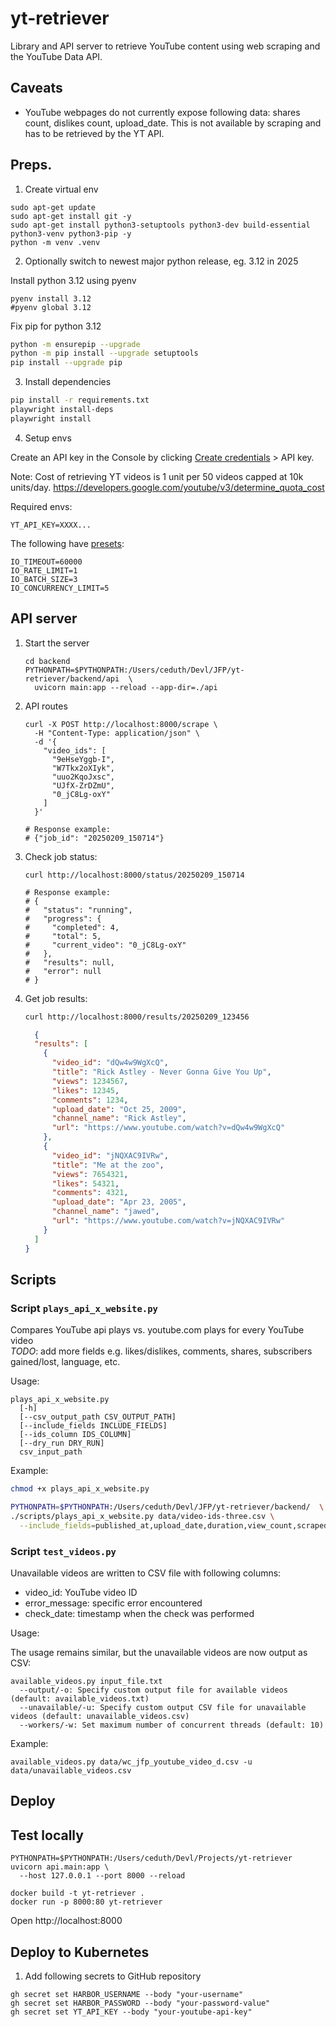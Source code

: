 # yt-retriever

Library and API server to retrieve YouTube content using web scraping and the YouTube Data API. 


## Caveats

- YouTube webpages do not currently expose following data: shares count, dislikes count, upload_date. 
This is not available by scraping and has to be retrieved by the YT API.


## Preps.

1. Create virtual env

```shell
sudo apt-get update
sudo apt-get install git -y
sudo apt-get install python3-setuptools python3-dev build-essential python3-venv python3-pip -y
python -m venv .venv
```


2. Optionally switch to newest major python release, eg. 3.12 in 2025

Install python 3.12 using pyenv

```shell
pyenv install 3.12
#pyenv global 3.12
```

Fix pip for python 3.12

```bash
python -m ensurepip --upgrade
python -m pip install --upgrade setuptools
pip install --upgrade pip
```

3. Install dependencies


```bash
pip install -r requirements.txt
playwright install-deps
playwright install
```

4. Setup envs

Create an API key in the Console by clicking [Create credentials](https://console.cloud.google.com/apis/credentials)  > API key. 

Note: Cost of retrieving YT videos is 1 unit per 50 videos capped at 10k units/day.
https://developers.google.com/youtube/v3/determine_quota_cost


Required envs:

```shell
YT_API_KEY=XXXX...
```

The following have [presets](./helpers.py):

```shell
IO_TIMEOUT=60000
IO_RATE_LIMIT=1
IO_BATCH_SIZE=3
IO_CONCURRENCY_LIMIT=5
```

##  API server

1. Start the server

    ```shell
    cd backend
    PYTHONPATH=$PYTHONPATH:/Users/ceduth/Devl/JFP/yt-retriever/backend/api  \
      uvicorn main:app --reload --app-dir=./api
    ```

2. API routes

    ```shell
    curl -X POST http://localhost:8000/scrape \
      -H "Content-Type: application/json" \
      -d '{
        "video_ids": [
          "9eHseYggb-I",  
          "W7Tkx2oXIyk",  
          "uuo2KqoJxsc",
          "UJfX-ZrDZmU",
          "0_jC8Lg-oxY"
        ]
      }'
    
    # Response example:
    # {"job_id": "20250209_150714"}
    ```

3. Check job status:

    ```shell
    curl http://localhost:8000/status/20250209_150714
    
    # Response example:
    # {
    #   "status": "running",
    #   "progress": {
    #     "completed": 4,
    #     "total": 5,
    #     "current_video": "0_jC8Lg-oxY"
    #   },
    #   "results": null,
    #   "error": null
    # }
    ```

4. Get job results:
    
    ```bash
    curl http://localhost:8000/results/20250209_123456
    ```

    ```json
      {
      "results": [
        {
          "video_id": "dQw4w9WgXcQ",
          "title": "Rick Astley - Never Gonna Give You Up",
          "views": 1234567,
          "likes": 12345,
          "comments": 1234,
          "upload_date": "Oct 25, 2009",
          "channel_name": "Rick Astley",
          "url": "https://www.youtube.com/watch?v=dQw4w9WgXcQ"
        },
        {
          "video_id": "jNQXAC9IVRw",
          "title": "Me at the zoo",
          "views": 7654321,
          "likes": 54321,
          "comments": 4321,
          "upload_date": "Apr 23, 2005",
          "channel_name": "jawed",
          "url": "https://www.youtube.com/watch?v=jNQXAC9IVRw"
        }
      ]
    }
    ```


## Scripts

### Script `plays_api_x_website.py`


Compares YouTube api plays vs. youtube.com plays for every YouTube video \
*TODO*: add more fields e.g. likes/dislikes, comments, shares, subscribers gained/lost, language, etc. 

Usage: 

```shell
plays_api_x_website.py 
  [-h] 
  [--csv_output_path CSV_OUTPUT_PATH] 
  [--include_fields INCLUDE_FIELDS]
  [--ids_column IDS_COLUMN] 
  [--dry_run DRY_RUN] 
  csv_input_path
```

Example:

```bash
chmod +x plays_api_x_website.py

PYTHONPATH=$PYTHONPATH:/Users/ceduth/Devl/JFP/yt-retriever/backend/  \
./scripts/plays_api_x_website.py data/video-ids-three.csv \
  --include_fields=published_at,upload_date,duration,view_count,scraped_published_at,scraped_upload_date,scraped_upload_date,scraped_duration,scraped_view_count
```


### Script `test_videos.py`


Unavailable videos are written to CSV file with following columns:

- video_id: YouTube video ID
- error_message: specific error encountered
- check_date: timestamp when the check was performed


Usage:

The usage remains similar, but the unavailable videos are now output as CSV:
```shell
available_videos.py input_file.txt
  --output/-o: Specify custom output file for available videos (default: available_videos.txt)
  --unavailable/-u: Specify custom output CSV file for unavailable videos (default: unavailable_videos.csv)
  --workers/-w: Set maximum number of concurrent threads (default: 10)
```

Example:

```shell
available_videos.py data/wc_jfp_youtube_video_d.csv -u data/unavailable_videos.csv
```

## Deploy


## Test locally

```shell
PYTHONPATH=$PYTHONPATH:/Users/ceduth/Devl/Projects/yt-retriever uvicorn api.main:app \
  --host 127.0.0.1 --port 8000 --reload
```

```shell
docker build -t yt-retriever .
docker run -p 8000:80 yt-retriever
```

Open http://localhost:8000 



## Deploy to Kubernetes 

1. Add following secrets to GitHub repository

```shell
gh secret set HARBOR_USERNAME --body "your-username"
gh secret set HARBOR_PASSWORD --body "your-password-value"
gh secret set YT_API_KEY --body "your-youtube-api-key"
```
